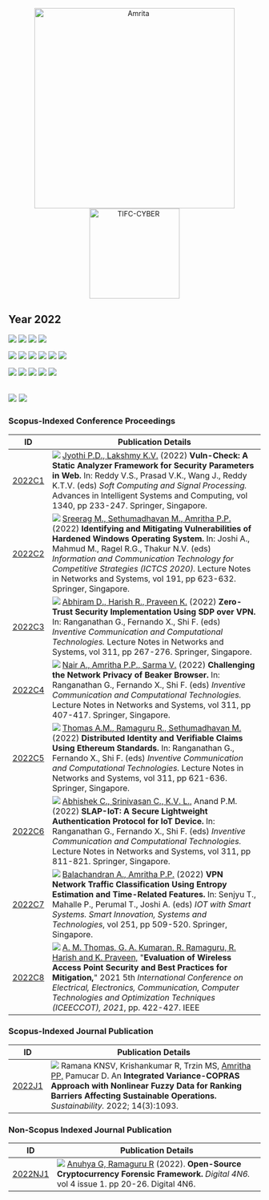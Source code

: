 <p align="center">
    <img src="https://amrita-tifac-cyber-blockchain.github.io/Amrita-TIFAC-Cyber-Blockchain/AVV_PNG.png" alt ="Amrita" width="400" />
    <img src="https://amrita.edu/wp-content/uploads/2021/09/1597668744269.jpg" alt ="TIFC-CYBER" width="180" />
</p>

## Year 2022
![](https://img.shields.io/badge/Year-2022-brightgreen) ![](https://img.shields.io/badge/Scopus_Conference-8-brightgreen) ![](https://img.shields.io/badge/Scopus_Journal-1-brightgreen)  ![](https://img.shields.io/badge/Non_Scopus_Journal-1-orange) 

![](https://img.shields.io/badge/M_Sethumadhavan-2-blue) ![](https://img.shields.io/badge/C_Srinivasan-1-blue) ![](https://img.shields.io/badge/Lakshmy_K_V-2-blue) ![](https://img.shields.io/badge/Amritha_P_P-4-blue) ![](https://img.shields.io/badge/Praveen_K-2-blue) ![](https://img.shields.io/badge/Ramaguru_R-3-blue)

![](https://img.shields.io/badge/Inventive_Communication_and_Computational_Technologies-4-yellow) ![](https://img.shields.io/badge/Soft_Computing_and_Signal_Processing-1-yellow) ![](https://img.shields.io/badge/ICTCS-1-yellow) ![](https://img.shields.io/badge/IOT_with_Smart_Systems-1-yellow) ![](https://img.shields.io/badge/ICEECCOT-1-yellow) 

![](https://img.shields.io/badge/Digital_4N6-1-yellowgreen) ![](https://img.shields.io/badge/Sustainability-1-yellowgreen) 
-----


### Scopus-Indexed Conference Proceedings

| ID |	Publication Details |
| ---- | -------------------------------- |
| [2022C1](https://doi.org/10.1007/978-981-16-1249-7_23) | ![](https://img.shields.io/badge/-M.Tech-blue) [Jyothi P.D., Lakshmy K.V.](a) (2022) **Vuln-Check: A Static Analyzer Framework for Security Parameters in Web.** In: Reddy V.S., Prasad V.K., Wang J., Reddy K.T.V. (eds) _Soft Computing and Signal Processing._ Advances in Intelligent Systems and Computing, vol 1340, pp 233-247. Springer, Singapore. | 
| [2022C2](https://doi.org/10.1007/978-981-16-0739-4_59) | ![](https://img.shields.io/badge/-M.Tech-blue) [Sreerag M., Sethumadhavan M., Amritha P.P.](a) (2022) **Identifying and Mitigating Vulnerabilities of Hardened Windows Operating System.** In: Joshi A., Mahmud M., Ragel R.G., Thakur N.V. (eds) _Information and Communication Technology for Competitive Strategies (ICTCS 2020)._ Lecture Notes in Networks and Systems, vol 191, pp 623-632. Springer, Singapore.|
| [2022C3](https://doi.org/10.1007/978-981-16-5529-6_22) | ![](https://img.shields.io/badge/-M.Tech-blue) [Abhiram D., Harish R., Praveen K.](a) (2022) **Zero-Trust Security Implementation Using SDP over VPN.** In: Ranganathan G., Fernando X., Shi F. (eds) _Inventive Communication and Computational Technologies._ Lecture Notes in Networks and Systems, vol 311, pp 267-276. Springer, Singapore. |
| [2022C4](https://doi.org/10.1007/978-981-16-5529-6_32) | ![](https://img.shields.io/badge/-M.Tech-blue) [Nair A., Amritha P.P., Sarma V.](a) (2022) **Challenging the Network Privacy of Beaker Browser.** In: Ranganathan G., Fernando X., Shi F. (eds) _Inventive Communication and Computational Technologies._ Lecture Notes in Networks and Systems, vol 311, pp 407-417. Springer, Singapore. |
| [2022C5](https://doi.org/10.1007/978-981-16-5529-6_48) | ![](https://img.shields.io/badge/-MTech_Course_Project-blue) [Thomas A.M., Ramaguru R., Sethumadhavan M.](a) (2022) **Distributed Identity and Verifiable Claims Using Ethereum Standards.** In: Ranganathan G., Fernando X., Shi F. (eds) _Inventive Communication and Computational Technologies._ Lecture Notes in Networks and Systems, vol 311, pp 621-636. Springer, Singapore. |
| [2022C6](https://doi.org/10.1007/978-981-16-5529-6_61) | ![](https://img.shields.io/badge/-M.Tech-blue) [Abhishek C., Srinivasan C., K.V. L.,](a) Anand P.M. (2022) **SLAP-IoT: A Secure Lightweight Authentication Protocol for IoT Device.** In: Ranganathan G., Fernando X., Shi F. (eds) _Inventive Communication and Computational Technologies._ Lecture Notes in Networks and Systems, vol 311, pp 811-821. Springer, Singapore. | 
| [2022C7](https://doi.org/10.1007/978-981-16-3945-6_50) | ![](https://img.shields.io/badge/-M.Tech-blue) [Balachandran A., Amritha P.P.](a) (2022) **VPN Network Traffic Classification Using Entropy Estimation and Time-Related Features.** In: Senjyu T., Mahalle P., Perumal T., Joshi A. (eds) _IOT with Smart Systems. Smart Innovation, Systems and Technologies_, vol 251, pp 509-520. Springer, Singapore. |
| [2022C8](https://doi.org/10.1109/ICEECCOT52851.2021.9707914) | ![](https://img.shields.io/badge/-M.Tech-blue) [A. M. Thomas, G. A. Kumaran, R. Ramaguru, R. Harish and K. Praveen,]() "**Evaluation of Wireless Access Point Security and Best Practices for Mitigation,**" 2021 5th _International Conference on Electrical, Electronics, Communication, Computer Technologies and Optimization Techniques (ICEECCOT), 2021_, pp. 422-427. IEEE |


### Scopus-Indexed Journal Publication

| ID |	Publication Details |
| ---- | -------------------------------- |
| [2022J1](https://www.mdpi.com/2071-1050/14/3/1093) | ![](https://img.shields.io/badge/-Faculty-blue) Ramana KNSV, Krishankumar R, Trzin MS, [Amritha PP,]() Pamucar D. An **Integrated Variance-COPRAS Approach with Nonlinear Fuzzy Data for Ranking Barriers Affecting Sustainable Operations.** _Sustainability._ 2022; 14(3):1093. | 


### Non-Scopus Indexed Journal Publication

| ID |	Publication Details |
| ---- | -------------------------------- |
| [2022NJ1](https://doi.org/10.46293/4n6/2022.02.01.03) | ![](https://img.shields.io/badge/-MTech_Course_Project-blue) [Anuhya G, Ramaguru R](a) (2022). **Open-Source Cryptocurrency Forensic Framework.** _Digital 4N6._ vol 4 issue 1. pp 20-26. Digital 4N6. |
